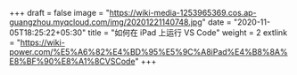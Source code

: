 +++
draft = false
image = "https://wiki-media-1253965369.cos.ap-guangzhou.myqcloud.com/img/20201221140748.jpg"
date = "2020-11-05T18:25:22+05:30"
title = "如何在 iPad 上运行 VS Code"
weight = 2
extlink = "https://wiki-power.com/%E5%A6%82%E4%BD%95%E5%9C%A8iPad%E4%B8%8A%E8%BF%90%E8%A1%8CVSCode"
+++
